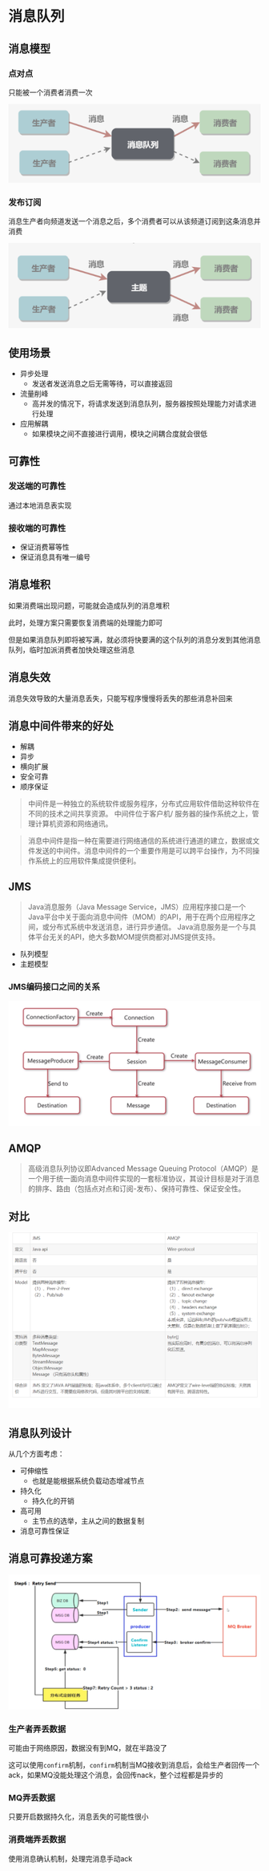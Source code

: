 # 消息队列

## 消息模型

### 点对点

只能被一个消费者消费一次

![批注 2020-03-17 153818](/assets/批注%202020-03-17%20153818.png)

### 发布订阅

消息生产者向频道发送一个消息之后，多个消费者可以从该频道订阅到这条消息并消费

![批注 2020-03-17 153854](/assets/批注%202020-03-17%20153854.png)

## 使用场景

- 异步处理
  - 发送者发送消息之后无需等待，可以直接返回
- 流量削峰
  - 高并发的情况下，将请求发送到消息队列，服务器按照处理能力对请求进行处理
- 应用解耦
  - 如果模块之间不直接进行调用，模块之间耦合度就会很低

## 可靠性

### 发送端的可靠性

通过本地消息表实现

### 接收端的可靠性

- 保证消费幂等性
- 保证消息具有唯一编号

## 消息堆积

如果消费端出现问题，可能就会造成队列的消息堆积

此时，处理方案只需要恢复消费端的处理能力即可

但是如果消息队列即将被写满，就必须将快要满的这个队列的消息分发到其他消息队列，临时加派消费者加快处理这些消息

## 消息失效

消息失效导致的大量消息丢失，只能写程序慢慢将丢失的那些消息补回来

## 消息中间件带来的好处

- 解耦
- 异步
- 横向扩展
- 安全可靠
- 顺序保证

> 中间件是一种独立的系统软件或服务程序，分布式应用软件借助这种软件在不同的技术之间共享资源。 中间件位于客户机/ 服务器的操作系统之上，管理计算机资源和网络通讯。

> 消息中间件是指一种在需要进行网络通信的系统进行通道的建立，数据或文件发送的中间件。消息中间件的一个重要作用是可以跨平台操作，为不同操作系统上的应用软件集成提供便利。

## JMS

> Java消息服务（Java Message Service，JMS）应用程序接口是一个Java平台中关于面向消息中间件（MOM）的API，用于在两个应用程序之间，或分布式系统中发送消息，进行异步通信。 Java消息服务是一个与具体平台无关的API，绝大多数MOM提供商都对JMS提供支持。

- 队列模型
- 主题模型

### JMS编码接口之间的关系

![批注 2019-07-18 152532](/assets/批注%202019-07-18%20152532.png)

## AMQP

> 高级消息队列协议即Advanced Message Queuing Protocol（AMQP）是一个用于统一面向消息中间件实现的一套标准协议，其设计目标是对于消息的排序、路由（包括点对点和订阅-发布）、保持可靠性、保证安全性。

## 对比

![批注 2019-07-18 150607](/assets/批注%202019-07-18%20150607.png)

## 消息队列设计

从几个方面考虑：

- 可伸缩性
  - 也就是能根据系统负载动态增减节点
- 持久化
  - 持久化的开销
- 高可用
  - 主节点的选举，主从之间的数据复制
- 消息可靠性保证

## 消息可靠投递方案

![批注 2019-07-21 113405](/assets/批注%202019-07-21%20113405.png)

### 生产者弄丢数据

可能由于网络原因，数据没有到MQ，就在半路没了

这可以使用`confirm`机制，`confirm`机制当MQ接收到消息后，会给生产者回传一个ack，如果MQ没能处理这个消息，会回传nack，整个过程都是异步的

### MQ弄丢数据

只要开启数据持久化，消息丢失的可能性很小

### 消费端弄丢数据

使用消息确认机制，处理完消息手动ack
